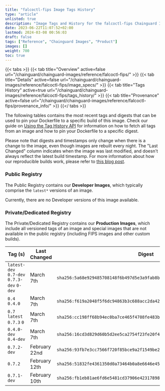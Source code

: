 ```yaml
---
title: "falcoctl-fips Image Tags History"
type: "article"
unlisted: true
description: "Image Tags and History for the falcoctl-fips Chainguard Image"
date: 2023-06-22T11:07:52+02:00
lastmod: 2024-03-08 00:56:03
draft: false
tags: ["Reference", "Chainguard Images", "Product"]
images: []
weight: 700
toc: true
---
```


{{< tabs >}}
{{< tab title="Overview" active=false url="/chainguard/chainguard-images/reference/falcoctl-fips/" >}}
{{< tab title="Details" active=false url="/chainguard/chainguard-images/reference/falcoctl-fips/image_specs/" >}}
{{< tab title="Tags History" active=true url="/chainguard/chainguard-images/reference/falcoctl-fips/tags_history/" >}}
{{< tab title="Provenance" active=false url="/chainguard/chainguard-images/reference/falcoctl-fips/provenance_info/" >}}
{{</ tabs >}}

The following tables contains the most recent tags and digests that can be used to pin your Dockerfile to a specific build of this image. Check our guide on [Using the Tag History API](/chainguard/chainguard-images/using-the-tag-history-api/) for information on how to fetch all tags from an image and how to pin your Dockerfile to a specific digest.

Please note that digests and timestamps only change when there is a change to the image, even though images are rebuilt every night. The "Last Changed" column indicates when the image was last modified, and doesn't always reflect the latest build timestamp. For more information about how our reproducible builds work, please refer to [this blog post](https://www.chainguard.dev/unchained/reproducing-chainguards-reproducible-image-builds).

### Public Registry
The Public Registry contains our **Developer Images**, which typically comprise the `latest*` versions of an image.

Currently, there are no Developer versions of this image available.

### Private/Dedicated Registry
The Private/Dedicated Registry contains our **Production Images**, which include all versioned tags of an image and special images that are not available in the public registry (including FIPS images and other custom builds).

| Tag (s)                                     | Last Changed  | Digest                                                                    |
|---------------------------------------------|---------------|---------------------------------------------------------------------------|
|  `latest-dev` `0.7-dev` `0.7.3-dev` `0-dev` | March 7th     | `sha256:5a68e929485708148f6b497d5e3a9fab8b187ed07c159f965b6b4631fabfb585` |
|  `0.4` `0.4.0`                              | March 7th     | `sha256:f619a2048f5f6dc94863b3c688acc2da42ac3e75735b6242a35b182d70949f78` |
|  `0.7` `latest` `0.7.3` `0`                 | March 7th     | `sha256:cc198ff68b94ec0ba7ce465f4708fe483be28f2e30e958c9a80481b540ed25c7` |
|  `0.4.0-dev` `0.4-dev`                      | March 7th     | `sha256:16cd3d829d60b5d2ee5ca2754f23fe20f4efc6c80d4d805a61bbe2ada88d7dcd` |
|  `0.7.2-dev`                                | February 22nd | `sha256:93fb7e3cc7566f720f85bce9a2f1549be2a9af6e08bca30d820513fa66da784e` |
|  `0.7.2`                                    | February 12th | `sha256:51832fe4361350d0a73464b0a8e6646e45ebf0c7f220296b0171f9c4169e0074` |
|  `0.7.1-dev`                                | February 10th | `sha256:fb1eb81ae6fd6e5481cd37906e423178985457b3bb0998daa69e0a1e4321bb29` |

